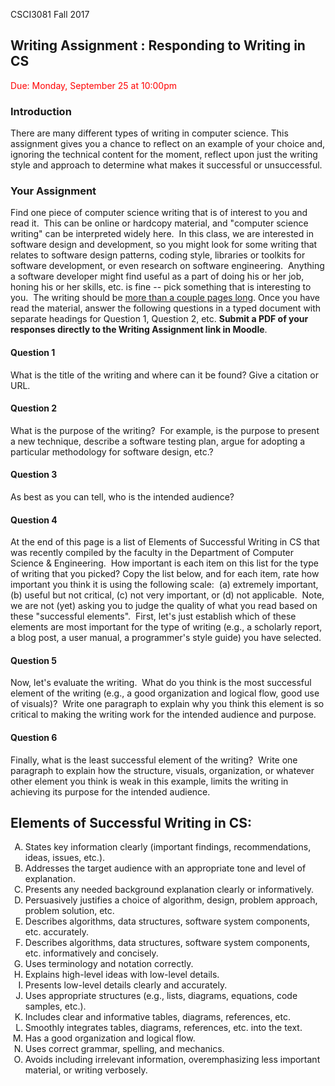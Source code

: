 CSCI3081 Fall 2017

## Writing Assignment : Responding to Writing in CS

<font color="red">
Due: Monday, September 25 at 10:00pm
</font>

### Introduction

There are many different types of writing in computer science. This assignment gives you a chance to reflect on an example of your choice and, ignoring the technical content for the moment, reflect upon just the writing style and approach to determine what makes it successful or unsuccessful.

### Your Assignment

Find one piece of computer science writing that is of interest to you and read it.  This can be online or hardcopy material, and "computer science writing" can be interpreted widely here.  In this class, we are interested in software design and development, so you might look for some writing that relates to software design patterns, coding style, libraries or toolkits for software development, or even research on software engineering.  Anything a software developer might find useful as a part of doing his or her job, honing his or her skills, etc. is fine -- pick something that is interesting to you.  The writing should be <u>more than a couple pages long</u>. Once you have read the material, answer the following questions in a typed document with separate headings for Question 1, Question 2, etc. **Submit a PDF of your responses directly to the Writing Assignment link in Moodle**.

#### Question 1 

What is the title of the writing and where can it be found? Give a citation or URL. 

#### Question 2

What is the purpose of the writing?  For example, is the purpose to present a new technique, describe a software testing plan, argue for adopting a particular methodology for software design, etc.?

#### Question 3 

As best as you can tell, who is the intended audience? 

#### Question 4 

At the end of this page is a list of Elements of Successful Writing in CS that was recently compiled by the faculty in the Department of Computer Science & Engineering.  How important is each item on this list for the type of writing that you picked? Copy the list below, and for each item, rate how important you think it is using the following scale:  (a) extremely important, (b) useful but not critical, (c) not very important, or (d) not applicable.  Note, we are not (yet) asking you to judge the quality of what you read based on these "successful elements".  First, let's just establish which of these elements are most important for the type of writing (e.g., a scholarly report, a blog post, a user manual, a programmer's style guide) you have selected.

#### Question 5

Now, let's evaluate the writing.  What do you think is the most successful element of the writing (e.g., a good organization and logical flow, good use of visuals)?  Write one paragraph to explain why you think this element is so critical to making the writing work for the intended audience and purpose.

#### Question 6 

Finally, what is the least successful element of the writing?  Write one paragraph to explain how the structure, visuals, organization, or whatever other element you think is weak in this example, limits the writing in achieving its purpose for the intended audience.

## Elements of Successful Writing in CS:
<ol type="A">

<li> States key information clearly (important findings, recommendations, ideas, issues, etc.). 

<li> Addresses the target audience with an appropriate tone and level of explanation. 

<li> Presents any needed background explanation clearly or informatively. 

<li> Persuasively justifies a choice of algorithm, design, problem approach, problem solution, etc. 

<li> Describes algorithms, data structures, software system components, etc. accurately. 

<li> Describes algorithms, data structures, software system components, etc. informatively and concisely. 

<li> Uses terminology and notation correctly. 

<li> Explains high-level ideas with low-level details. 

<li> Presents low-level details clearly and accurately. 

<li> Uses appropriate structures (e.g., lists, diagrams, equations, code samples, etc.). 

<li> Includes clear and informative tables, diagrams, references, etc. 

<li> Smoothly integrates tables, diagrams, references, etc. into the text. 

<li> Has a good organization and logical flow. 

<li> Uses correct grammar, spelling, and mechanics. 

<li> Avoids including irrelevant information, overemphasizing less important material, or writing verbosely.

</ol>
